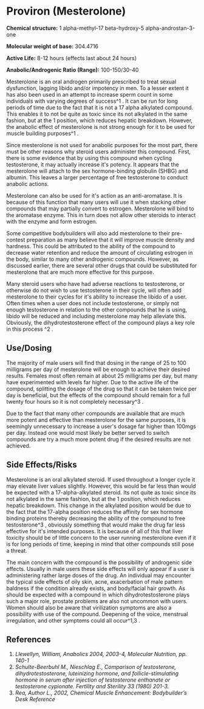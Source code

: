 # Proviron (Mesterolone)

**Chemical structure:** 1 alpha-methyl-17 beta-hydroxy-5 alpha-androstan-3-one 

**Molecular weight of base:** 304.4716

**Active Life:** 8-12 hours (effects last about 24 hours)

**Anabolic/Androgenic Ratio (Range):** 100-150/30-40 

Mesterolone is an oral androgen primarily prescribed to treat sexual dysfunction, lagging libido and/or impotency in men. To a lesser extent it has also been used in an attempt to increase sperm count in some individuals with varying degrees of success^1 . It can be run for long periods of time due to the fact that it is not a 17 alpha alkylated compound. This enables it to not be quite as toxic since its not alkylated in the same fashion, but at the 1 position, which reduces hepatic breakdown. However, the anabolic effect of mesterolone is not strong enough for it to be used for muscle building purposes^1 . 

Since mesterolone is not used for anabolic purposes for the most part, there must be other reasons why steroid users administer this compound. First, there is some evidence that by using this compound when cycling testosterone, it may actually increase it's potency. It appears that the mesterolone will attach to the sex hormone-binding globulin (SHBG) and albumin. This leaves a larger percentage of free testosterone to conduct anabolic actions. 

Mesterolone can also be used for it's action as an anti-aromatase. It is because of this function that many users will use it when stacking other compounds that may partially convert to estrogen. Mesterolone will bind to the aromatase enzyme. This in turn does not allow other steroids to interact with the enzyme and form estrogen. 

Some competitive bodybuilders will also add mesterolone to their pre-contest preparation as many believe that it will improve muscle density and hardness. This could be attributed to the ability of the compound to decrease water retention and reduce the amount of circulating estrogen in the body, similar to many other androgenic compounds. However, as discussed earlier, there are several other drugs that could be substituted for mesterolone that are much more effective for this purpose. 

Many steroid users who have had adverse reactions to testosterone, or otherwise do not wish to use testosterone in their cycle, will often add mesterolone to their cycles for it's ability to increase the libido of a user. Often times when a user does not include testosterone, or simply not enough testosterone in relation to the other compounds that he is using, libido will be reduced and including mesterolone may help alleviate this. Obviously, the dihydrotestosterone effect of the compound plays a key role in this process ^2 . 

## Use/Dosing

The majority of male users will find that dosing in the range of 25 to 100 milligrams per day of mesterolone will be enough to achieve their desired results. Females most often remain at about 25 milligrams per day, but many have experimented with levels far higher. Due to the active life of the compound, splitting the dosage of the drug so that it can be taken twice per day is beneficial, but the effects of the compound should remain for a full twenty four hours so it is not completely necessary^3 . 

Due to the fact that many other compounds are available that are much more potent and effective than mesterolone for the same purposes, it is seemingly unnecessary to increase a user's dosage far higher than 100mgs per day. Instead one would most likely be better served to switch compounds are try a much more potent drug if the desired results are not achieved. 

## Side Effects/Risks

Mesterolone is an oral alkylated steroid. If used throughout a longer cycle it may elevate liver values slightly. However, this would be far less than would be expected with a 17-alpha-alkylated steroid. Its not quite as toxic since its not alkylated in the same fashion, but at the 1 position, which reduces hepatic breakdown. This change in the alkylated position would be due to the fact that the 17-alpha position reduces the affinity for sex hormone binding proteins thereby decreasing the ability of the compound to free testosterone^3 , obviously something that would make the drug far less effective for it's intended purposes. It is because of all of this that liver toxicity should be of little concern to the user running mesterolone even if it is for long periods of time, keeping in mind that other compounds still pose a threat.

The main concern with the compound is the possibility of androgenic side effects. Usually in male users these side effects will only appear if a user is administering rather large doses of the drug. An individual may encounter the typical side effects of oily skin, acne, exacerbation of male pattern baldness if the condition already exists, and body/facial hair growth. As should be expected with a compound in which dihydrotestosterone plays such a major role, prostate problems are also not uncommon with users. Women should also be aware that virilization symptoms are also a possibility with use of the compound. Deepening of the voice, menstrual irregulation, and other symptoms could all occur^1,3 . 

## References

1. *Llewellyn, William, Anabolics 2004, 2003-4, Molecular Nutrition, pp. 140-1*
2. *Schulte-Beerbuhl M., Nieschlag E., Comparison of testosterone, dihydrotestosterone, luteinizing hormone, and follicle-stimulating hormone in serum after injection of testosterone enthanate or testosterone cypionate. Fertility and Sterility 33 (1980) 201-3.*
3. *Rea, Author L., 2002, Chemical Muscle Enhancement: Bodybuilder’s Desk Reference*